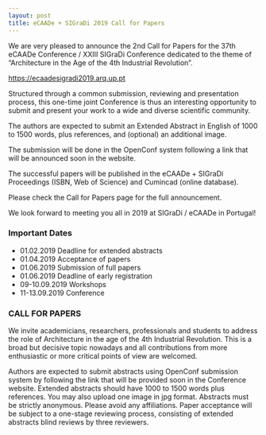 ```yaml
---
layout: post
title: eCAADe + SIGraDi 2019 Call for Papers
---
```


We are very pleased to announce the 2nd Call for Papers for the 37th eCAADe Conference / XXIII SIGraDi Conference dedicated to the theme of “Architecture in the Age of the 4th Industrial Revolution”.

https://ecaadesigradi2019.arq.up.pt

Structured through a common submission, reviewing and presentation process, this one-time joint Conference is thus an interesting opportunity to submit and present your work to a wide and diverse scientific community. 

The authors are expected to submit an Extended Abstract in English of 1000 to 1500 words, plus references, and (optional) an additional image. 

The submission will be done in the OpenConf system following a link that will be announced soon in the website.

The successful papers will be published in the eCAADe + SIGraDi Proceedings (ISBN, Web of Science) and Cumincad (online database). 

Please check the Call for Papers page for the full announcement.

We look forward to meeting you all in 2019 at SIGraDi / eCAADe in Portugal!

### Important Dates
* 01.02.2019 Deadline for extended abstracts
* 01.04.2019 Acceptance of papers
* 01.06.2019 Submission of full papers
* 01.06.2019 Deadline of early registration
* 09-10.09.2019 Workshops
* 11-13.09.2019 Conference

### CALL FOR PAPERS
We invite academicians, researchers, professionals and students to address the role of Architecture in the age of the 4th Industrial Revolution. This is a broad but decisive topic nowadays and all contributions from more enthusiastic or more critical points of view are welcomed. 

Authors are expected to submit abstracts using OpenConf submission system by following the link that will be provided soon in the Conference website. Extended abstracts should have 1000 to 1500 words plus references. You may also upload one image in jpg format. Abstracts must be strictly anonymous. Please avoid any affiliations. Paper acceptance will be subject to a one-stage reviewing process, consisting of extended abstracts blind reviews by three reviewers.
